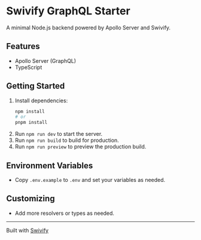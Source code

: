 # Swivify GraphQL Starter

A minimal Node.js backend powered by Apollo Server and Swivify.

## Features

- Apollo Server (GraphQL)
- TypeScript

## Getting Started

1. Install dependencies:
   ```sh
   npm install
   # or
   pnpm install
   ```
2. Run `npm run dev` to start the server.
3. Run `npm run build` to build for production.
4. Run `npm run preview` to preview the production build.

## Environment Variables

- Copy `.env.example` to `.env` and set your variables as needed.

## Customizing

- Add more resolvers or types as needed.

---

Built with [Swivify](https://github.com/yourname/swivify)
